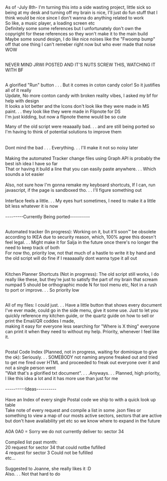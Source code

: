 As of -July 8th- I'm turning this into a side wasting project, little sick so being at my desk and turning off my brain is nice, I'll just do fun stuff that I think would be nice since I don't wanna do anything related to work<br />
So like, a music player, a loading screen etc <br />
Definitely some some references but I unfortunately don't own the copyright for these references so they won't make it to the main build<br />
Maybe some sound design, I do like nice noises like the "Fwoomp bump" off that one thing I can't remeber right now but who ever made that noise WOW <br />


<br /> NEVER MIND JRWI POSTED AND IT'S NUTS SCREW THIS, WATCHING IT WITH BF <br />
<br />


A glorified "Run" button . . . But it comes in coton candy color! So it justifies all of it really<br />
Update, No more conton candy with broken reality vibes, I asked my bf for help with design<br />
It looks a lot better and the Icons don't look like they were made in MS paint. . . they look like they were made in Flipnote for DS <br />
I'm just kidding, but now a flipnote theme would be so cute<br />

Many of the old script were reaaaally bad. . . and are still being ported so I'm having to think of potential solutions to improve them<br />
<br />
<br />
Dont mind the bad . . . Everything. . . I'll make it not so noisy later
<br />
<br />
Making the automated Tracker change files using Graph API is probably the best ish idea I have so far<br />
That or having it build a line that you can easily paste anywhere. . . Which sounds a lot easier
<br />
<br />
Also, not sure how I'm gonna remake my keyboard shortcuts, If I can, run javascript, if the page is sandboxed tho. . . I'll figure something out
<br />
<br />
Interface feels a little. . . My eyes hurt sometimes, I need to make it a little bit less whatever it is now
<br />
<br />
---------Currently Being ported----------<br /><br />

Automated tracker (In progress): Working on it, but it'll soon™️ be obsolete according to IKEA due to security reason, which, 100% agree this doesn't feel legal. . . Might make it for Salja in the future once there's no longer the need to keep track of both <br>
For now tho, priority low, not that much of a hastle to write it by hand and the old script will do fine if I reaaaaally dont wanna type it all out <br>
 <br>
<br />
Kitchen Planner Shortcuts (Not in progrress): The old script still works, I do really like these, but they're just to satisfy the part of my brain that scream numpad 5 should be orthographic mode N for tool menu etc, Not in a rush to port or improve. . . So priority low <br>
<br />

All of my files: I could just. . . Have a little button that shows every document I've ever made, could go in the side menu, give it some use. Just to let you quickly reference my kitchen guide, or the quartz guide on how to sell or print the Email/QR coddes I made,  <br> making it easy for everyone less searching for "Where is X thing" everyone can print it when they need to without my help. Priority, whenever I feel like it. <br /><br />

Postal Code Index (Planned, not in progress, waiting for dominique to give the ok): Seriously. . . SOMEBODY not naming anyone freaked out and tried to get me fired over HTML and proceeded to freak out everyone over it and not a single person went<br /> "Wait that's a glorified txt document". . . .Anyways. . . Planned, high priority, I like this idea a lot and it has more use than just for me<br />
<br />
----------Ideas----------
<br />
<br />
Have an Index of every single Postal code we ship to with a quick look up table<br />
Take note of every request and compile a list in some .json files or something to view a map of our mosts active sectors, sectors that are active but don't have availability yet etc so we know where to expand in the future<br />
<br />
A0A 0A0 = Sorry we do not currently deliver to: sector 34<br />
<br />
Compiled list past month:<br />
20 request for sector 34 that could notbe fufilled<br />
4 request for sector 3 Could not be fufilled<br />
etc... <br />
<br />
Suggested to Joanne, she really likes it :D<br />
Also. . . Not that hard to do<br />


 
 

